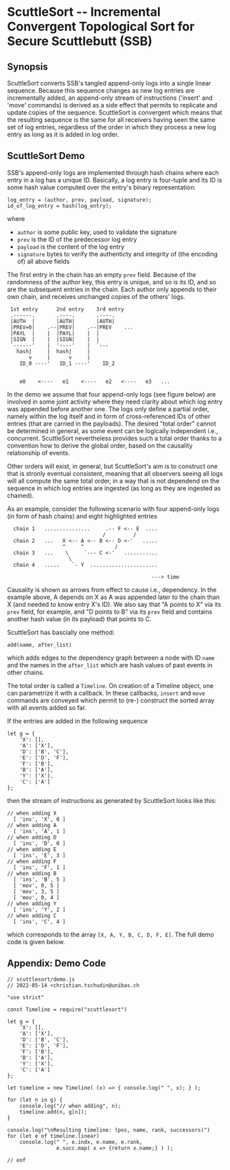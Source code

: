 # ScuttleSort -- Incremental Convergent Topological Sort for Secure Scuttlebutt (SSB)

## Synopsis

ScuttleSort converts SSB's tangled append-only logs into a single
linear sequence. Because this sequence changes as new log entries are
incrementally added, an append-only stream of instructions ('insert'
and 'move' commands) is derived as a side effect that permits to
replicate and update copies of the sequence. ScuttleSort is convergent
which means that the resulting sequence is the same for all receivers
having seen the same set of log entries, regardless of the order in
which they process a new log entry as long as it is added in log order.


## ScuttleSort Demo

SSB's append-only logs are implemented through hash chains where each
entry in a log has a unique ID. Basically, a log entry is four-tuple
and its ID is some hash value computed over the entry's binary
representation:

```
log_entry = (author, prev, payload, signature);
id_of_log_entry = hash(log_entry);
```

where
- ```author``` is some public key, used to validate the signature
- ```prev``` is the ID of the predecessor log entry
- ```payload``` is the content of the log entry
- ```signature``` bytes to verify the authenticty and integrity of (the encoding of) all above fields

The first entry in the chain has an empty ```prev``` field. Because of
the randomness of the author key, this entry is unique, and so is its
ID, and so are the subsequent entries in the chain. Each author only
appends to their own chain, and receives unchanged copies of the others'
logs.

```
 1st entry      2nd entry    3rd entry
 .------.       .----.       .----.
 |AUTH  |       |AUTH|       |AUTH|
 |PREV=0|    .--|PREV|    .--|PREV    ...
 |PAYL  |    |  |PAYL|    |  |
 |SIGN  |    |  |SIGN|    |  |
 `------'    |  '----'    |  `---
   hash|     |  hash|     |
       v     |      v     |
    ID_0 ----'   ID_1 ----'    ID_2


    e0    <----   e1    <----   e2   <----   e3   ...
```

In the demo we assume that four append-only logs (see figure below)
are involved in some joint activity where they need clarity about
which log entry was appended before another one. The logs only define
a partial order, namely within the log itself and in form of
cross-referenced IDs of other entries (that are carried in the
payloads). The desired "total order" cannot be determined in general,
as some event can be logically independent i.e.,
concurrent. ScuttleSort nevertheless provides such a total order
thanks to a convention how to derive the global order, based on the
causality relationship of events.

Other orders will exist, in general, but ScuttleSort's aim is to
construct one that is stronly eventual consistent, meaning that all
observers seeing all logs will all compute the same total order, in a
way that is not dependend on the sequence in which log entries are
ingested (as long as they are ingested as chained).

As an example, consider the following scenario with four append-only
logs (in form of hash chains) and eight highlighted entries

```
  chain 1   ...............     .-- F <-- E  ....
                               /         /
  chain 2   ...   X <-- A <-- B <-- D <-'   .....
                  ^     ^          /
  chain 3   ...    \     `--- C <-'   ...........
                    \ 
  chain 4   .....    `- Y  ......................

                                               ---> time
```

Causality is shown as arrows from effect to cause i.e., dependency. In
the example above, A depends on X as A was appended later to the chain
than X (and needed to know entry X's ID). We also say that "A points
to X" via its ```prev``` field, for example, and "D points to B" via
its ```prev``` field and contains another hash value (in its payload)
that points to C.

ScuttleSort has bascially one method:
```
add(name, after_list)
```

which adds edges to the dependency graph between a node with ID
```name``` and the names in the ```after_list``` which are hash values
of past events in other chains.

The total order is called a ```Timeline```. On creation of a Timeline
object, one can parametrize it with a callback. In these callbacks,
```insert``` and ```move``` commands are conveyed which permit to
(re-) construct the sorted array with all events added so far.

If the entries are added in the following sequence

```
let g = {
    'X': [],
    'A': ['X'],
    'D': ['B', 'C'],
    'E': ['D', 'F'],
    'F': ['B'],
    'B': ['A'],
    'Y': ['X'],
    'C': ['A']
};
```

then the stream of instructions as generated by ScuttleSort looks like this:

```
// when adding X
  [ 'ins', 'X', 0 ]
// when adding A
  [ 'ins', 'A', 1 ]
// when adding D
  [ 'ins', 'D', 0 ]
// when adding E
  [ 'ins', 'E', 3 ]
// when adding F
  [ 'ins', 'F', 1 ]
// when adding B
  [ 'ins', 'B', 5 ]
  [ 'mov', 0, 5 ]
  [ 'mov', 3, 5 ]
  [ 'mov', 0, 4 ]
// when adding Y
  [ 'ins', 'Y', 2 ]
// when adding C
  [ 'ins', 'C', 4 ]
```

which corresponds to the array ```[X, A, Y, B, C, D, F, E]```.
The full demo code is given below.


## Appendix: Demo Code

```
// scuttlesort/demo.js
// 2022-05-14 <christian.tschudin@unibas.ch

"use strict"

const Timeline = require("scuttlesort")

let g = {
    'X': [],
    'A': ['X'],
    'D': ['B', 'C'],
    'E': ['D', 'F'],
    'F': ['B'],
    'B': ['A'],
    'Y': ['X'],
    'C': ['A']
};

let timeline = new Timeline( (x) => { console.log(" ", x); } );

for (let n in g) {
    console.log("// when adding", n);
    timeline.add(n, g[n]);
}

console.log("\nResulting timeline: (pos, name, rank, successors)")
for (let e of timeline.linear)
    console.log(" ", e.indx, e.name, e.rank,
                e.succ.map( x => {return x.name;} ) );

// eof

